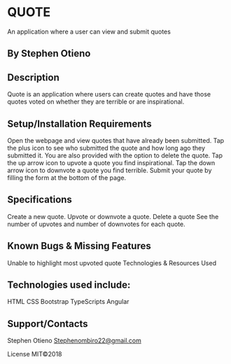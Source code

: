 # QUOTE
An application where a user can view and submit quotes

## By Stephen Otieno

## Description
Quote is an application where users can create quotes and have those quotes voted on whether they are terrible or are inspirational.

## Setup/Installation Requirements
Open the webpage and view quotes that have already been submitted.
Tap the plus icon to see who submitted the quote and how long ago they submitted it. You are also provided with the option to delete the quote.
Tap the up arrow icon to upvote a quote you find inspirational.
Tap the down arrow icon to downvote a quote you find terrible.
Submit your quote by filling the form at the bottom of the page.


## Specifications
Create a new quote.
Upvote or downvote a quote.
Delete a quote
See the number of upvotes and number of downvotes for each quote.


## Known Bugs & Missing Features
Unable to highlight most upvoted quote
Technologies & Resources Used

## Technologies used include:
HTML
CSS
Bootstrap
TypeScripts
Angular 

## Support/Contacts
Stephen Otieno   Stephenombiro22@gmail.com

License
MIT©2018
